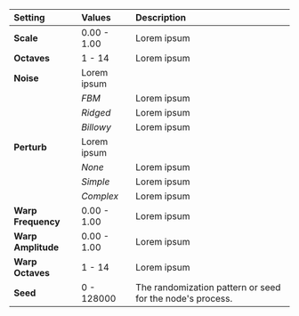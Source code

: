 | Setting            | Values      | Description |
| :----------------- | :---------- | :---------- |
| **Scale**          | 0.00 - 1.00 | Lorem ipsum |
| **Octaves**        | 1 - 14      | Lorem ipsum |
| **Noise**          | Lorem ipsum |
|                    | *FBM*       | Lorem ipsum |
|                    | *Ridged*    | Lorem ipsum |
|                    | *Billowy*   | Lorem ipsum |
| **Perturb**        | Lorem ipsum |
|                    | *None*      | Lorem ipsum |
|                    | *Simple*    | Lorem ipsum |
|                    | *Complex*   | Lorem ipsum |
| **Warp Frequency** | 0.00 - 1.00 | Lorem ipsum |
| **Warp Amplitude** | 0.00 - 1.00 | Lorem ipsum |
| **Warp Octaves**   | 1 - 14      | Lorem ipsum |
| **Seed**           | 0 - 128000  | The randomization pattern or seed for the node's process. |
